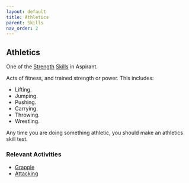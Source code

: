 ```yaml
---
layout: default
title: Athletics
parent: Skills
nav_order: 2
---
```


## Athletics
One of the [Strength](Stats#Strength) [Skills](Skills) in Aspirant.

Acts of fitness, and trained strength or power. This includes:
* Lifting.
* Jumping.
* Pushing.
* Carrying.
* Throwing.
* Wrestling.

Any time you are doing something athletic, you should make an athletics skill test.

### Relevant Activities
* [Grapple](Combat#Grapple)
* [Attacking](Combat#Attacking)
